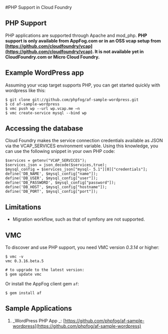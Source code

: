 #PHP Support in Cloud Foundry

## **PHP Support**

PHP applications are supported through Apache and mod_php. **PHP support is only available from AppFog.com or in an OSS vcap setup from [https://github.com/cloudfoundry/vcap](https://github.com/cloudfoundry/vcap). It is not available yet in CloudFoundry.com or Micro Cloud Foundry.**


## **Example WordPress app**

Assuming your vcap target supports PHP, you can get started quickly with
wordpress like this:

    
    $ git clone git://github.com/phpfog/af-sample-wordpress.git  
    $ cd af-sample-wordpress   
    $ vmc push wp --url wp.vcap.me –n   
    $ vmc create-service mysql --bind wp

## **Accessing the database**

Cloud Foundry makes the service connection credentials available as JSON via the VCAP_SERVICES environment variable. Using this knowledge, you can use the following snippet in your own PHP code:

    
    $services = getenv("VCAP_SERVICES");  
    $services_json = json_decode($services,true);  
    $mysql_config = $services_json["mysql- 5.1"][0]["credentials"];  
    define('DB_NAME', $mysql_config["name"]);  
    define('DB_USER', $mysql_config["user"]);  
    define('DB_PASSWORD', $mysql_config["password"]);  
    define('DB_HOST', $mysql_config["hostname"]);  
    define('DB_PORT', $mysql_config["port"]);

## **Limitations**

  * Migration workflow, such as that of symfony are not supported.


## **VMC**

To discover and use PHP support, you need VMC version _0.3.14_ or higher:
    
    $ vmc -v
    vmc 0.3.16.beta.5
    
    # to upgrade to the latest version:
    $ gem update vmc

Or install the AppFog client gem `af`:

    $ gem install af

## **Sample Applications**

1. _WordPress PHP App _: [https://github.com/phpfog/af-sample-wordpress](https://github.com/phpfog/af-sample-wordpress)
